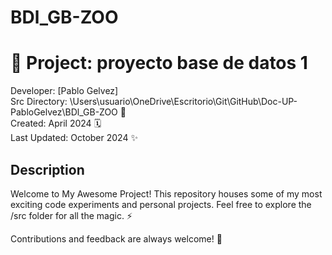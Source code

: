 # BDl_GB-ZOO
# 🚀 Project: proyecto base de datos 1

Developer: [Pablo Gelvez]  
Src Directory: \Users\usuario\OneDrive\Escritorio\Git\GitHub\Doc-UP-PabloGelvez\BDl_GB-ZOO 📂  
Created: April 2024 🗓️  
Last Updated: October 2024 ✨  

## Description
Welcome to My Awesome Project! This repository houses some of my most exciting code experiments and personal projects. Feel free to explore the /src folder for all the magic. ⚡

Contributions and feedback are always welcome! 🙌